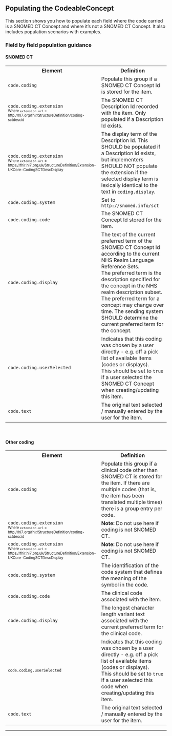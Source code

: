 ## Populating the CodeableConcept

This section shows you how to populate each field where the code carried is a SNOMED CT Concept and where it’s not a SNOMED CT Concept. It also includes population scenarios with examples.

### Field by field population guidance

#### SNOMED CT

<table class="assets">
<tr>
<th width="45%">Element</th>
<th width="55%">Definition</th>
</tr>
<tr>
<td><code>code.coding</code></td>
<td>Populate this group if a SNOMED CT Concept Id is stored for the item.</td>
</tr>
<tr>
<td><code>code.coding.extension</code><br/><small><small>Where <code>extension.url</code> = http://hl7.org/fhir/StructureDefinition/coding-sctdescid</small></small></td>
<td>The SNOMED CT Description Id recorded with the item. Only populated if a Description Id exists.</td>
</tr>
<tr>
<td><code>code.coding.extension</code><br/><small><small>Where <code>extension.url</code> = https://fhir.hl7.org.uk/StructureDefinition/Extension-UKCore-CodingSCTDescDisplay</small></small></td>
<td>The display term of the Description Id. This SHOULD be populated if a Description Id exists, but implementers SHOULD NOT populate the extension if the selected display term is lexically identical to the text in <code>coding.display</code>.</td>
</tr>
<tr>
<td><code>code.coding.system</code></td>
<td>Set to <code>http://snomed.info/sct</code></td>
</tr>
<tr>
<td><code>code.coding.code</code></td>
<td>The SNOMED CT Concept Id stored for the item.</td>
</tr>
<tr>
<td><code>code.coding.display</code> </td>
<td>The text of the current preferred term of the SNOMED CT Concept Id according to the current NHS Realm Language Reference Sets.<br>
The preferred term is the description specified for the concept in the NHS realm description subset. The preferred term for a concept may change over time. The sending system SHOULD determine the current preferred term for the concept.</td>
</tr>
<tr>
<td><code>code.coding.userSelected</code></td>
<td>Indicates that this coding was chosen by a user directly - e.g. off a pick list of available items (codes or displays).<br>
This should be set to <code>true</code> if a user selected the SNOMED CT Concept when creating/updating this item.</td>
</tr>
<tr>
<td><code>code.text</code></td>
<td>The original text selected / manually entered by the user for the item.</td>
</tr>
</table>           

<br/>

#### Other coding

<table class="assets">
<tr>
<th width="45%">Element</th>
<th width="55%">Definition</th>
</tr>
<tr>
<td><code>code.coding</code></td>
<td>Populate this group if a clinical code other than SNOMED CT is stored for the item. If there are multiple codes (that is, the item has been translated multiple times) there is a group entry per code.</td>
</tr>
<tr>
<td><code>code.coding.extension</code><br/><small><small>Where <code>extension.url</code> = http://hl7.org/fhir/StructureDefinition/coding-sctdescid</small></small></td>
<td><b>Note:</b> Do not use here if coding is not SNOMED CT.</td>
</tr>
<tr>
<td><code>code.coding.extension</code><br/><small><small>Where <code>extension.url</code> = https://fhir.hl7.org.uk/StructureDefinition/Extension-UKCore-CodingSCTDescDisplay</small></small></td>
<td><b>Note:</b> Do not use here if coding is not SNOMED CT.</td>
</tr>
<tr>
<td><code>code.coding.system</code></td>
<td>The identification of the code system that defines the meaning of the symbol in the code.</td>
</tr>
<tr>
<td><code>code.coding.code</code></td>
<td>The clinical code associated with the item.</td>
</tr>
<tr>
<td><code>code.coding.display</code></td>
<td>The longest character length variant text associated with the current preferred term for the clinical code.</td>
</tr>
<tr>
<td><code><code>code.coding.userSelected</code></td>
<td>Indicates that this coding was chosen by a user directly - e.g. off a pick list of available items (codes or displays).<br>
This should be set to <code>true</code> if a user selected this code when creating/updating this item.</td>
</tr>
<tr>
<td><code>code.text</code></td>
<td>The original text selected / manually entered by the user for the item.</td>
</tr>
</table>     

---